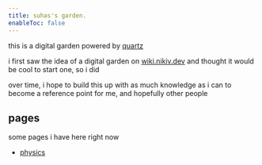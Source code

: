 ```yaml
---
title: suhas's garden.
enableToc: false
---
```


this is a digital garden powered by [quartz](https://quartz.jzhao.xyz)

i first saw the idea of a digital garden on [wiki.nikiv.dev](https://wiki.nikiv.dev) and thought it would be cool to start one, so i did

over time, i hope to build this up with as much knowledge as i can to become a reference point for me, and hopefully other people

## pages

some pages i have here right now

- [physics](notes/physics.md)